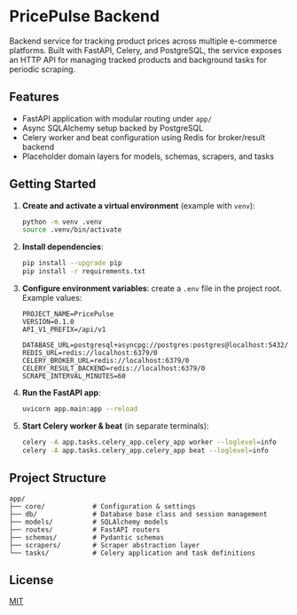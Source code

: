 # PricePulse Backend

Backend service for tracking product prices across multiple e-commerce platforms. Built with FastAPI, Celery, and PostgreSQL, the service exposes an HTTP API for managing tracked products and background tasks for periodic scraping.

## Features

- FastAPI application with modular routing under `app/`
- Async SQLAlchemy setup backed by PostgreSQL
- Celery worker and beat configuration using Redis for broker/result backend
- Placeholder domain layers for models, schemas, scrapers, and tasks

## Getting Started

1. **Create and activate a virtual environment** (example with `venv`):

   ```bash
   python -m venv .venv
   source .venv/bin/activate
   ```

2. **Install dependencies**:

   ```bash
   pip install --upgrade pip
   pip install -r requirements.txt
   ```

3. **Configure environment variables**: create a `.env` file in the project root. Example values:

   ```env
   PROJECT_NAME=PricePulse
   VERSION=0.1.0
   API_V1_PREFIX=/api/v1

   DATABASE_URL=postgresql+asyncpg://postgres:postgres@localhost:5432/pricepulse
   REDIS_URL=redis://localhost:6379/0
   CELERY_BROKER_URL=redis://localhost:6379/0
   CELERY_RESULT_BACKEND=redis://localhost:6379/0
   SCRAPE_INTERVAL_MINUTES=60
   ```

4. **Run the FastAPI app**:

   ```bash
   uvicorn app.main:app --reload
   ```

5. **Start Celery worker & beat** (in separate terminals):

   ```bash
   celery -A app.tasks.celery_app.celery_app worker --loglevel=info
   celery -A app.tasks.celery_app.celery_app beat --loglevel=info
   ```

## Project Structure

```
app/
├── core/            # Configuration & settings
├── db/              # Database base class and session management
├── models/          # SQLAlchemy models
├── routes/          # FastAPI routers
├── schemas/         # Pydantic schemas
├── scrapers/        # Scraper abstraction layer
└── tasks/           # Celery application and task definitions
```

## License

[MIT](LICENSE)
